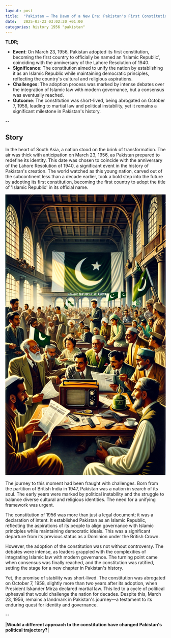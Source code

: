 ```yaml
---
layout: post
title:  "Pakistan – The Dawn of a New Era: Pakistan's First Constitution, 1956"
date:   2025-03-23 03:02:20 +01:00
categories: history 1956 "pakistan"
---
```


**TLDR;**
- **Event**: On March 23, 1956, Pakistan adopted its first constitution, becoming the first country to officially be named an 'Islamic Republic', coinciding with the anniversary of the Lahore Resolution of 1940.
- **Significance**: The constitution aimed to unify the nation by establishing it as an Islamic Republic while maintaining democratic principles, reflecting the country's cultural and religious aspirations.
- **Challenges**: The adoption process was marked by intense debates over the integration of Islamic law with modern governance, but a consensus was eventually reached.
- **Outcome**: The constitution was short-lived, being abrogated on October 7, 1958, leading to martial law and political instability, yet it remains a significant milestone in Pakistan's history.

--

## Story

In the heart of South Asia, a nation stood on the brink of transformation. The air was thick with anticipation on March 23, 1956, as Pakistan prepared to redefine its identity. This date was chosen to coincide with the anniversary of the Lahore Resolution of 1940, a significant event in the history of Pakistan's creation. The world watched as this young nation, carved out of the subcontinent less than a decade earlier, took a bold step into the future by adopting its first constitution, becoming the first country to adopt the title of 'Islamic Republic' in its official name.

![Image](/assets/images/23_March_2e53943ce3f520dd75292bf38eab5c2c.png)

The journey to this moment had been fraught with challenges. Born from the partition of British India in 1947, Pakistan was a nation in search of its soul. The early years were marked by political instability and the struggle to balance diverse cultural and religious identities. The need for a unifying framework was urgent.

The constitution of 1956 was more than just a legal document; it was a declaration of intent. It established Pakistan as an Islamic Republic, reflecting the aspirations of its people to align governance with Islamic principles while maintaining democratic ideals. This was a significant departure from its previous status as a Dominion under the British Crown.

However, the adoption of the constitution was not without controversy. The debates were intense, as leaders grappled with the complexities of integrating Islamic law with modern governance. The turning point came when consensus was finally reached, and the constitution was ratified, setting the stage for a new chapter in Pakistan's history.

Yet, the promise of stability was short-lived. The constitution was abrogated on October 7, 1958, slightly more than two years after its adoption, when President Iskander Mirza declared martial law. This led to a cycle of political upheaval that would challenge the nation for decades. Despite this, March 23, 1956, remains a landmark in Pakistan's journey—a testament to its enduring quest for identity and governance.

--

|**Would a different approach to the constitution have changed Pakistan's political trajectory?**|


